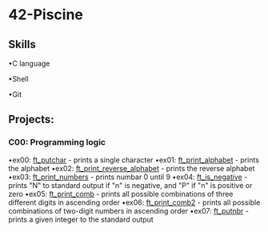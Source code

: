 # 42-Piscine

## Skills
•C language

•Shell

•Git

## Projects:

### C00: Programming logic
•ex00: [ft_putchar](https://github.com/debsalbornoz/42-Piscine-Sp/blob/main/C00/ex00/ft_putchar.c) - prints a single character 
•ex01: [ft_print_alphabet](https://github.com/debsalbornoz/42-Piscine-Sp/tree/main/C00/ex01) - prints the alphabet
•ex02: [ft_print_reverse_alphabet](https://github.com/debsalbornoz/42-Piscine-Sp/tree/main/C00/ex02) - prints the reverse alphabet
•ex03: [ft_print_numbers](https://github.com/debsalbornoz/42-Piscine-Sp/tree/main/C00/ex03) - prints numbar 0 until 9
•ex04: [ft_is_negative](https://github.com/debsalbornoz/42-Piscine-Sp/tree/main/C00/ex04) - prints "N" to standard output if "n" is negative, and "P" if "n" is positive or zero
•ex05: [ft_print_comb](https://github.com/debsalbornoz/42-Piscine-Sp/tree/main/C00/ex05) -  prints all possible combinations of three different digits in ascending order
•ex06: [ft_print_comb2](https://github.com/debsalbornoz/42-Piscine-Sp/tree/main/C00/ex06) - prints all possible combinations of two-digit numbers in ascending order
•ex07: [ft_putnbr](https://github.com/debsalbornoz/42-Piscine-Sp/tree/main/C00/ex07) - prints a given integer to the standard output
